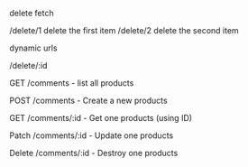delete fetch


/delete/1
delete the first item
/delete/2
delete the second item

dynamic urls

/delete/:id

GET /comments - list all products 

POST /comments - Create a new products 

GET /comments/:id - Get one products (using ID)

Patch /comments/:id - Update one products 

Delete /comments/:id - Destroy one products 
















































































































































